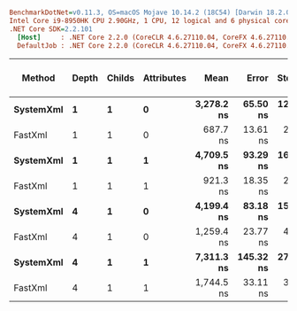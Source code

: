 ``` ini

BenchmarkDotNet=v0.11.3, OS=macOS Mojave 10.14.2 (18C54) [Darwin 18.2.0]
Intel Core i9-8950HK CPU 2.90GHz, 1 CPU, 12 logical and 6 physical cores
.NET Core SDK=2.2.101
  [Host]     : .NET Core 2.2.0 (CoreCLR 4.6.27110.04, CoreFX 4.6.27110.04), 64bit RyuJIT
  DefaultJob : .NET Core 2.2.0 (CoreCLR 4.6.27110.04, CoreFX 4.6.27110.04), 64bit RyuJIT


```
|    Method | Depth | Childs | Attributes |       Mean |     Error |    StdDev | Gen 0/1k Op | Gen 1/1k Op | Gen 2/1k Op | Allocated Memory/Op |
|---------- |------ |------- |----------- |-----------:|----------:|----------:|------------:|------------:|------------:|--------------------:|
| **SystemXml** |     **1** |      **1** |          **0** | **3,278.2 ns** |  **65.50 ns** | **121.40 ns** |      **0.5989** |           **-** |           **-** |              **3.7 KB** |
|   FastXml |     1 |      1 |          0 |   687.7 ns |  13.61 ns |  26.22 ns |      0.1879 |           - |           - |             1.16 KB |
| **SystemXml** |     **1** |      **1** |          **1** | **4,709.5 ns** |  **93.29 ns** | **163.38 ns** |      **0.6943** |      **0.0076** |           **-** |              **4.3 KB** |
|   FastXml |     1 |      1 |          1 |   921.3 ns |  18.35 ns |  24.50 ns |      0.2756 |      0.0010 |           - |              1.7 KB |
| **SystemXml** |     **4** |      **1** |          **0** | **4,199.4 ns** |  **83.18 ns** | **158.26 ns** |      **0.6714** |           **-** |           **-** |             **4.14 KB** |
|   FastXml |     4 |      1 |          0 | 1,259.4 ns |  23.77 ns |  45.22 ns |      0.3357 |           - |           - |             2.07 KB |
| **SystemXml** |     **4** |      **1** |          **1** | **7,311.3 ns** | **145.32 ns** | **279.99 ns** |      **0.8621** |      **0.0076** |           **-** |             **5.32 KB** |
|   FastXml |     4 |      1 |          1 | 1,744.5 ns |  33.11 ns |  32.52 ns |      0.5283 |           - |           - |             3.26 KB |
